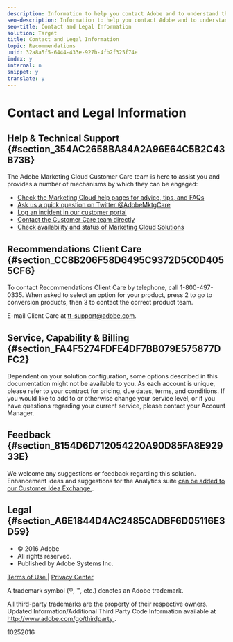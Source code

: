 ```yaml
---
description: Information to help you contact Adobe and to understand the legal issues concerning your use of this product and documentation.
seo-description: Information to help you contact Adobe and to understand the legal issues concerning your use of this product and documentation.
seo-title: Contact and Legal Information
solution: Target
title: Contact and Legal Information
topic: Recommendations
uuid: 32a8a5f5-6444-433e-927b-4fb2f325f74e
index: y
internal: n
snippet: y
translate: y
---
```


# Contact and Legal Information


## Help &amp; Technical Support {#section_354AC2658BA84A2A96E64C5B2C43B73B}

The Adobe Marketing Cloud Customer Care team is here to assist you and provides a number of mechanisms by which they can be engaged: 

* [ Check the Marketing Cloud help pages for advice, tips, and FAQs ](http://helpx.adobe.com/marketing-cloud.html)
* [ Ask us a quick question on Twitter @AdobeMktgCare ](https://twitter.com/AdobeMktgCare)
* [ Log an incident in our customer portal ](https://customers.omniture.com/login.php)
* [ Contact the Customer Care team directly ](http://helpx.adobe.com/marketing-cloud/contact-support.html)
* [ Check availability and status of Marketing Cloud Solutions ](http://status.adobe.com/)

## Recommendations Client Care {#section_CC8B206F58D6495C9372D5C0D4055CF6}

To contact Recommendations Client Care by telephone, call 1-800-497-0335. When asked to select an option for your product, press 2 to go to conversion products, then 3 to contact the correct product team. 

E-mail Client Care at tt-support@adobe.com. 

## Service, Capability &amp; Billing {#section_FA4F5274FDFE4DF7BB079E575877DFC2}

Dependent on your solution configuration, some options described in this documentation might not be available to you. As each account is unique, please refer to your contract for pricing, due dates, terms, and conditions. If you would like to add to or otherwise change your service level, or if you have questions regarding your current service, please contact your Account Manager. 

## Feedback {#section_8154D6D712054220A90D85FA8E92933E}

We welcome any suggestions or feedback regarding this solution. Enhancement ideas and suggestions for the Analytics suite [ can be added to our Customer Idea Exchange ](https://my.omniture.com/login/?r=%2Fp%2Fsuite%2Fcurrent%2Findex.html%3Fa%3DIdeasExchange.Redirect%26redirectreason%3Dnotregistered%26referer%3Dhttp%253A%252F%252Fideas.omniture.com%252Ft5%252FAdobe-Idea-Exchange-for-Omniture%252Fidb-p%252FIdeaExchange3). 

## Legal {#section_A6E1844D4AC2485CADBF6D05116E3D59}


<ul class="simplelist"> 
 <li> © 2016 Adobe </li> 
 <li> All rights reserved. </li> 
 <li> Published by Adobe Systems Inc. </li> 
</ul>

[ Terms of Use ](http://www.adobe.com/go/marketingcloud_terms_of_use) | [ Privacy Center ](http://www.adobe.com/privacy.html) 

A trademark symbol (®, ™, etc.) denotes an Adobe trademark. 

All third-party trademarks are the property of their respective owners. Updated Information/Additional Third Party Code Information available at [ http://www.adobe.com/go/thirdparty ](http://www.adobe.com/products/eula/third_party/). 

10252016 
